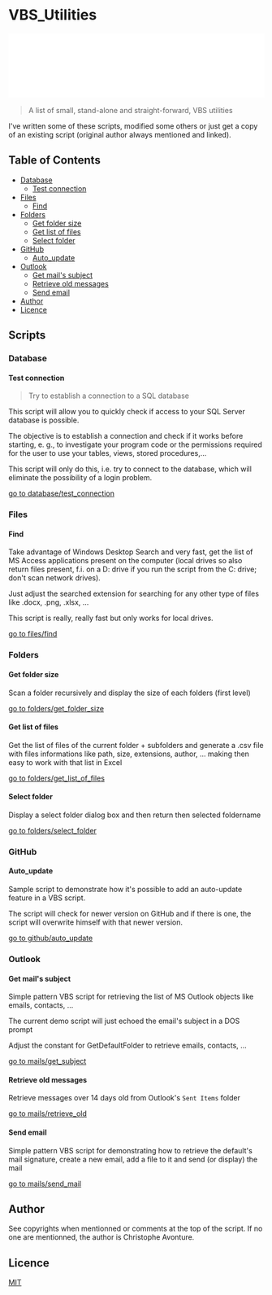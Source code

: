 # VBS_Utilities

![Banner](./banner.svg)

> A list of small, stand-alone and straight-forward, VBS utilities

I've written some of these scripts, modified some others or just get a copy of an existing script (original author always mentioned and linked).

## Table of Contents

* [Database](#database)
	* [Test connection](#test-connection)
* [Files](#files)
	* [Find](#find)
* [Folders](#folders)
	* [Get folder size](#get-folder-size)
	* [Get list of files](#get-list-of-files)
	* [Select folder](#select-folder)
* [GitHub](#github)
	* [Auto_update](#autoupdate)
* [Outlook](#outlook)
	* [Get mail's subject](#get-mails-subject)
	* [Retrieve old messages](#retrieve-old-messages)
	* [Send email](#send-email)
* [Author](#author)
* [Licence](#licence)

## Scripts

### Database

#### Test connection

> Try to establish a connection to a SQL database

This script will allow you to quickly check if access to your SQL Server database is possible.

The objective is to establish a connection and check if it works before starting, e. g., to investigate your program code or the permissions required for the user to use your tables, views, stored procedures,...

This script will only do this, i.e. try to connect to the database, which will eliminate the possibility of a login problem.

[go to database/test_connection](https://github.com/cavo789/vbs_utilities/tree/master/src/database/test_connection)

### Files

#### Find

Take advantage of Windows Desktop Search and very fast, get the list
of MS Access applications present on the computer (local drives so
also return files present, f.i. on a D: drive if you run the script
from the C: drive; don't scan network drives).

Just adjust the searched extension for searching for any other type
of files like .docx, .png, .xlsx, ...

This script is really, really fast but only works for local drives.

[go to files/find](https://github.com/cavo789/vbs_utilities/tree/master/src/files/find)

### Folders

#### Get folder size

Scan a folder recursively and display the size of each folders (first level)

[go to folders/get_folder_size](https://github.com/cavo789/vbs_utilities/tree/master/src/folders/get_folder_size)

#### Get list of files

Get the list of files of the current folder + subfolders and generate a .csv file with files informations like path, size, extensions, author, ... making then easy to work with that list in Excel

[go to folders/get_list_of_files](https://github.com/cavo789/vbs_utilities/tree/master/src/folders/get_list_of_files)

#### Select folder

Display a select folder dialog box and then return then selected foldername

[go to folders/select_folder](https://github.com/cavo789/vbs_utilities/tree/master/src/folders/select_folder)

### GitHub

#### Auto_update

Sample script to demonstrate how it's possible to add an auto-update feature in a VBS script.

The script will check for newer version on GitHub and if there is one, the script will overwrite himself with that newer version.

[go to github/auto_update](https://github.com/cavo789/vbs_utilities/tree/master/src/github/auto_update)

### Outlook

#### Get mail's subject

Simple pattern VBS script for retrieving the list of MS Outlook
objects like emails, contacts, ...

The current demo script will just echoed the email's subject in a DOS prompt

Adjust the constant for GetDefaultFolder to retrieve emails,
contacts, ...

[go to mails/get_subject](https://github.com/cavo789/vbs_utilities/tree/master/src/mails/get_subject)

#### Retrieve old messages

Retrieve messages over 14 days old from Outlook's `Sent Items` folder

[go to mails/retrieve_old](https://github.com/cavo789/vbs_utilities/tree/master/src/mails/retrieve_old)

#### Send email

Simple pattern VBS script for demonstrating how to retrieve the default's mail signature, create a new email, add a file to it and send (or display) the mail

[go to mails/send_mail](https://github.com/cavo789/vbs_utilities/tree/master/src/mails/send_mail)

## Author

See copyrights when mentionned or comments at the top of the script.
If no one are mentionned, the author is Christophe Avonture.

## Licence

[MIT](LICENSE)

